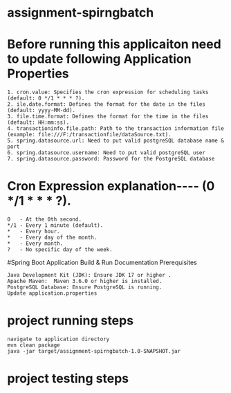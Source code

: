 # assignment-spirngbatch
# Before running this applicaiton need to update following Application Properties 
```
1. cron.value: Specifies the cron expression for scheduling tasks (default: 0 */1 * * * ?).
2. ile.date.format: Defines the format for the date in the files (default: yyyy-MM-dd).
3. file.time.format: Defines the format for the time in the files (default: HH:mm:ss).
4. transactioninfo.file.path: Path to the transaction information file (example: file:///F:/transactionfile/dataSource.txt).
5. spring.datasource.url: Need to put valid postgreSQL database name & port 
6. spring.datasource.username: Need to put valid postgreSQL user 
7. spring.datasource.password: Password for the PostgreSQL database
```

# Cron Expression explanation----      (0 */1 * * * ?).
```
0   - At the 0th second.
*/1 - Every 1 minute (default).
*   - Every hour.
*   - Every day of the month.
*   - Every month.
?   - No specific day of the week.
```

#Spring Boot Application Build & Run Documentation Prerequisites
```
Java Development Kit (JDK): Ensure JDK 17 or higher .
Apache Maven:  Maven 3.6.0 or higher is installed.
PostgreSQL Database: Ensure PostgreSQL is running.
Update application.properties
```

# project running steps
```
navigate to application directory
mvn clean package 
java -jar target/assignment-spirngbatch-1.0-SNAPSHOT.jar
```

# project testing steps
```



```


